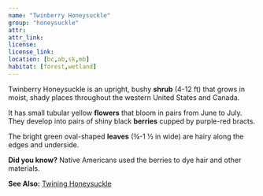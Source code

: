 ```yaml
---
name: "Twinberry Honeysuckle"
group: "honeysuckle"
attr:
attr_link:
license:
license_link:
location: [bc,ab,sk,mb]
habitat: [forest,wetland]
---
```

Twinberry Honeysuckle is an upright, bushy **shrub** (4-12 ft) that grows in moist, shady places throughout the western United States and Canada.

It has small tubular yellow **flowers** that bloom in pairs from June to July. They develop into pairs of shiny black **berries** cupped by purple-red bracts.

The bright green oval-shaped **leaves** (¾-1 ½ in wide) are hairy along the edges and underside.

**Did you know?** Native Americans used the berries to dye hair and other materials.

<!-- generated, do not edit -->
**See Also:**
[Twining Honeysuckle](/trees/twihon)

